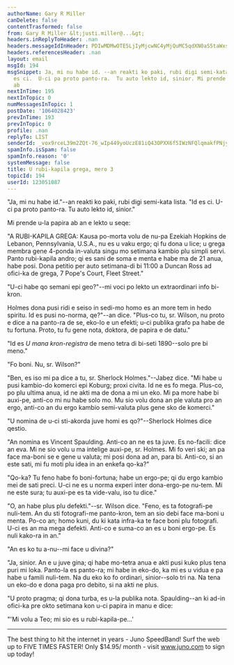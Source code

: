 ```yaml
---
authorName: Gary R Miller
canDelete: false
contentTrasformed: false
from: Gary R Miller &lt;justi.miller@...&gt;
headers.inReplyToHeader: .nan
headers.messageIdInHeader: PDIwMDMwOTE5LjIyMjcwNC4yMjQuMC5qdXN0aS5taWxsZXJAanVuby5jb20+
headers.referencesHeader: .nan
layout: email
msgId: 194
msgSnippet: Ja, mi nu habe id. --an reakti ko paki, rubi digi semi-kata lista.  Id
  es ci.  U-ci pa proto panto-ra.  Tu auto lekto id, sinior. Mi prende u-la papira
  ab
nextInTime: 195
nextInTopic: 0
numMessagesInTopic: 1
postDate: '1064028423'
prevInTime: 193
prevInTopic: 0
profile: .nan
replyTo: LIST
senderId: _vox9rceL39m2ZQt-76_wIp449yoUczE81iQ43OPXX6f5IWzNFQlqmakfPNjyMri-UzSXXr4hqAkD42Vd1H-tJONj9XUnkeB87-fOA
spamInfo.isSpam: false
spamInfo.reason: '0'
systemMessage: false
title: U rubi-kapila grega, mero 3
topicId: 194
userId: 123051087
---
```


"Ja, mi nu habe id."--an reakti ko paki, rubi digi semi-kata lista.  "Id
es ci.  U-ci pa proto panto-ra.  Tu auto lekto id, sinior."

Mi prende u-la papira ab an e lekto u seqe:

"A RUBI-KAPILA GREGA: Kausa po-morta volu de nu-pa Ezekiah Hopkins de
Lebanon, Pennsylvania, U.S.A., nu es u vaku ergo; qi fu dona u lice; u
grega membra gene 4-ponda in-valuta singu mo setimana kambio plu simpli
servi.  Panto rubi-kapila andro; qi es sani de soma e menta e habe ma de
21 anua, habe posi.  Dona petitio per auto setimana-di bi 11:00 a Duncan
Ross ad ofici-ka de grega, 7 Pope's Court, Fleet Street."

"U-ci habe qo semani epi geo?"--mi voci po lekto un extraordinari info
bi-kron.

Holmes dona pusi ridi e seiso in sedi-mo homo es an more tem in hedo
spiritu.  Id es pusi no-norma, qe?"--an dice.  "Plus-co tu, sr. Wilson,
nu proto e dice a na panto-ra de se, eko-lo e un efekti; u-ci publika
grafo pa habe de tu fortuna.  Proto, tu fu gene nota, doktora, de papira
e de datu."

"Id es _U mana kron-registra_ de meno tetra di bi-seti 1890--solo pre bi
meno."

"Fo boni.  Nu, sr. Wilson?"

"Ben, es iso mi pa dice a tu, sr. Sherlock Holmes."--Jabez dice.  "Mi
habe u pusi kambio-do komerci epi Koburg; proxi civita.  Id ne es fo
mega.  Plus-co, po plu ultima anua, id ne akti ma de dona a mi un eko. 
Mi pa more habe bi auxi-pe, anti-co mi nu habe solo mo.  Mu sio volu dona
an ple valuta pro an ergo, anti-co an du ergo kambio semi-valuta plus
gene sko de komerci."

"U nomina de u-ci sti-akorda juve homi es qo?"--Sherlock Holmes dice
qestio.

"An nomina es Vincent Spaulding.  Anti-co an ne es ta juve.  Es
no-facili: dice an eva.  Mi ne sio volu u ma intelige auxi-pe, sr.
Holmes.  Mi fo veri ski; an pa face ma-boni se e gene u valuta; mi posi
dona ad an, para bi.  Anti-co, si an este sati, mi fu moti plu idea in an
enkefa qo-ka?"

"Qo-ka?  Tu feno habe fo boni-fortuna; habe un ergo-pe; qi du ergo kambio
mei de sati preci.  U-ci ne es u norma experi inter dona-ergo-pe nu-tem. 
Mi ne este sura; tu auxi-pe es ta vide-valu, iso tu dice."

"O, an habe plus plu defekti."--sr. Wilson dice.  "Feno, es ta
fotografi-pe nuli-tem.  An du sti fotografi-me panto-kron, tem an sio
debi face ma-boni u menta.  Po-co an; homo kuni, du ki kata infra-ka te
face boni plu fotografi.  U-ci es an ma mega defekti.  Anti-co e suma-co
an es u boni ergo-pe.  Es nuli kako-ra in an."

"An es ko tu a-nu--mi face u divina?"

"Ja, sinior.  An e u juve gina; qi habe mo-tetra anua e akti pusi kuko
plus tena puri mi loka.  Panto-la es panto-ra; mi habe in eko-do, ka mi
es u vidua e pa habe u famili nuli-tem.  Na du eko ko fo ordinari,
sinior--solo tri na.  Na tena un eko-do e dona paga pro debito, si na
akti ne plus.

"U proto pragma; qi dona turba, es u-la publika nota.  Spaulding--an ki
ad-in ofici-ka pre okto setimana kon u-ci papira in manu e dice:

"'Mi volu a Teo; mi sio es u rubi-kapila-pe...'

________________________________________________________________
The best thing to hit the internet in years - Juno SpeedBand!
Surf the web up to FIVE TIMES FASTER!
Only $14.95/ month - visit www.juno.com to sign up today!

